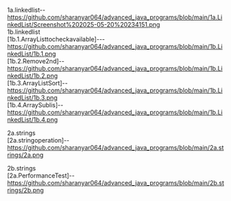 1a.linkedlist--https://github.com/sharanyar064/advanced_java_programs/blob/main/1a.LinkedList/Screenshot%202025-05-20%20234151.png  
1b.linkedlist  
[1b.1.ArrayListtocheckavailable]---https://github.com/sharanyar064/advanced_java_programs/blob/main/1b.LinkedList/1b.1.png  
[1b.2.Remove2nd]--https://github.com/sharanyar064/advanced_java_programs/blob/main/1b.LinkedList/1b.2.png  
[1b.3.ArrayListSort]--https://github.com/sharanyar064/advanced_java_programs/blob/main/1b.LinkedList/1b.3.png  
[1b.4.ArraySublis]--https://github.com/sharanyar064/advanced_java_programs/blob/main/1b.LinkedList/1b.4.png  






2a.strings  
[2a.stringoperation]--https://github.com/sharanyar064/advanced_java_programs/blob/main/2a.strings/2a.png  


2b.strings  
[2a.PerformanceTest]--https://github.com/sharanyar064/advanced_java_programs/blob/main/2b.strings/2b.png  
